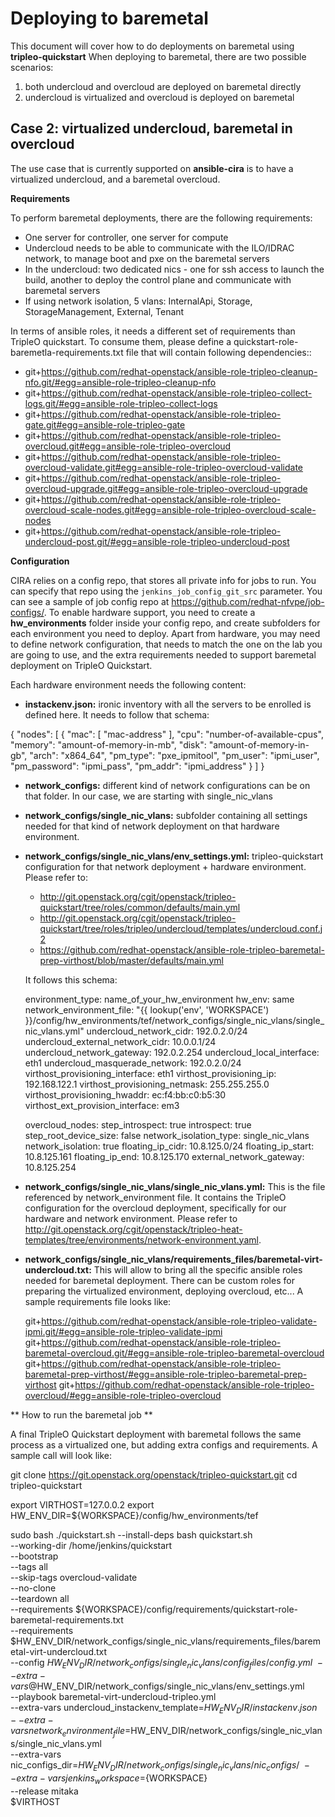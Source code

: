 Deploying to baremetal
====================

This document will cover how to do deployments on baremetal using **tripleo-quickstart**
When deploying to baremetal, there are two possible scenarios:

 1. both undercloud and overcloud are deployed on baremetal directly
 2. undercloud is virtualized and overcloud is deployed on baremetal

Case 2: virtualized undercloud, baremetal in overcloud
------------------------------------------------------------------------
The use case that is currently supported on **ansible-cira** is to have a virtualized undercloud, and a baremetal overcloud.

**Requirements**

To perform baremetal deployments, there are the following requirements:
 - One server for controller, one server for compute
 - Undercloud needs to be able to communicate with the ILO/IDRAC network, to manage boot and pxe on the baremetal servers
 - In the undercloud: two dedicated nics - one for ssh access to launch the build, another to deploy the control plane and communicate with baremetal servers
 - If using network isolation, 5 vlans: InternalApi, Storage, StorageManagement, External, Tenant

In terms of ansible roles, it needs a different set of requirements than TripleO quickstart. To consume them, please define
a quickstart-role-baremetla-requirements.txt file that will contain following dependencies::

- git+https://github.com/redhat-openstack/ansible-role-tripleo-cleanup-nfo.git/#egg=ansible-role-tripleo-cleanup-nfo
- git+https://github.com/redhat-openstack/ansible-role-tripleo-collect-logs.git/#egg=ansible-role-tripleo-collect-logs
- git+https://github.com/redhat-openstack/ansible-role-tripleo-gate.git#egg=ansible-role-tripleo-gate
- git+https://github.com/redhat-openstack/ansible-role-tripleo-overcloud.git#egg=ansible-role-tripleo-overcloud
- git+https://github.com/redhat-openstack/ansible-role-tripleo-overcloud-validate.git#egg=ansible-role-tripleo-overcloud-validate
- git+https://github.com/redhat-openstack/ansible-role-tripleo-overcloud-upgrade.git#egg=ansible-role-tripleo-overcloud-upgrade
- git+https://github.com/redhat-openstack/ansible-role-tripleo-overcloud-scale-nodes.git#egg=ansible-role-tripleo-overcloud-scale-nodes
- git+https://github.com/redhat-openstack/ansible-role-tripleo-undercloud-post.git/#egg=ansible-role-tripleo-undercloud-post

 
**Configuration**

CIRA relies on a config repo, that stores all private info for jobs to run. You can specify that repo using the ``jenkins_job_config_git_src`` parameter.
You can see a sample of job config repo at https://github.com/redhat-nfvpe/job-configs/. To enable hardware support, you need to create a
**hw_environments** folder inside your config repo, and create subfolders for each environment you need to deploy. Apart from hardware, you may need
to define network configuration, that needs to match the one on the lab you are going to use, and the extra requirements needed to support
baremetal deployment on TripleO Quickstart.

Each hardware environment needs the following content:

 - **instackenv.json:** ironic inventory with all the servers to be enrolled is defined here. It needs to follow that schema:

  {
    "nodes": [
      {
        "mac": [
          "mac-address"
        ],
        "cpu": "number-of-available-cpus",
        "memory": "amount-of-memory-in-mb",
        "disk": "amount-of-memory-in-gb",
        "arch": "x864_64",
        "pm_type": "pxe_ipmitool",
        "pm_user": "ipmi_user",
        "pm_password": "ipmi_pass",
        "pm_addr": "ipmi_address"
      }
    ]
  }

 - **network_configs:** different kind of network configurations can be on that folder. In our case, we are starting with single_nic_vlans
 - **network_configs/single_nic_vlans:** subfolder containing all settings needed for that kind of network deployment on that hardware environment.
 - **network_configs/single_nic_vlans/env_settings.yml:** tripleo-quickstart configuration for that network deployment + hardware environment. Please refer to:
   - http://git.openstack.org/cgit/openstack/tripleo-quickstart/tree/roles/common/defaults/main.yml
   - http://git.openstack.org/cgit/openstack/tripleo-quickstart/tree/roles/tripleo/undercloud/templates/undercloud.conf.j2
   - https://github.com/redhat-openstack/ansible-role-tripleo-baremetal-prep-virthost/blob/master/defaults/main.yml

   It follows this schema:

   environment_type: name_of_your_hw_environment
   hw_env: same
   network_environment_file: "{{ lookup('env', 'WORKSPACE') }}/config/hw_environments/tef/network_configs/single_nic_vlans/single_nic_vlans.yml"
   undercloud_network_cidr: 192.0.2.0/24
   undercloud_external_network_cidr: 10.0.0.1/24
   undercloud_network_gateway: 192.0.2.254
   undercloud_local_interface: eth1
   undercloud_masquerade_network: 192.0.2.0/24
   virthost_provisioning_interface: eth1
   virthost_provisioning_ip: 192.168.122.1
   virthost_provisioning_netmask: 255.255.255.0
   virthost_provisioning_hwaddr: ec:f4:bb:c0:b5:30
   virthost_ext_provision_interface: em3
 
   overcloud_nodes:
   step_introspect: true
   introspect: true
   step_root_device_size: false
   network_isolation_type: single_nic_vlans
   network_isolation: true
   floating_ip_cidr: 10.8.125.0/24
   floating_ip_start: 10.8.125.161
   floating_ip_end: 10.8.125.170
   external_network_gateway: 10.8.125.254

 - **network_configs/single_nic_vlans/single_nic_vlans.yml:** This is the file referenced by network_environment file. It contains the TripleO configuration for
  the overcloud deployment, specifically for our hardware and network environment. Please refer to 
  http://git.openstack.org/cgit/openstack/tripleo-heat-templates/tree/environments/network-environment.yaml.


 - **network_configs/single_nic_vlans/requirements_files/baremetal-virt-undercloud.txt:** This will allow to bring all the specific ansible roles needed for baremetal deployment.
   There can be custom roles for preparing the virtualized environment, deploying overcloud, etc... A sample requirements file looks like:

   git+https://github.com/redhat-openstack/ansible-role-tripleo-validate-ipmi.git/#egg=ansible-role-tripleo-validate-ipmi
   git+https://github.com/redhat-openstack/ansible-role-tripleo-baremetal-overcloud.git/#egg=ansible-role-tripleo-baremetal-overcloud
   git+https://github.com/redhat-openstack/ansible-role-tripleo-baremetal-prep-virthost/#egg=ansible-role-tripleo-baremetal-prep-virthost
   git+https://github.com/redhat-openstack/ansible-role-tripleo-overcloud/#egg=ansible-role-tripleo-overcloud

** How to run the baremetal job **

A final TripleO Quickstart deployment with baremetal follows the same process as a virtualized one, but adding extra configs and
requirements. A sample call will look like:

git clone https://git.openstack.org/openstack/tripleo-quickstart.git
cd tripleo-quickstart

export VIRTHOST=127.0.0.2
export HW_ENV_DIR=${WORKSPACE}/config/hw_environments/tef

sudo bash ./quickstart.sh --install-deps
bash quickstart.sh \
--working-dir /home/jenkins/quickstart \
--bootstrap \
--tags all \
--skip-tags overcloud-validate \
--no-clone \
--teardown all \
--requirements ${WORKSPACE}/config/requirements/quickstart-role-baremetal-requirements.txt \
--requirements $HW_ENV_DIR/network_configs/single_nic_vlans/requirements_files/baremetal-virt-undercloud.txt \
--config $HW_ENV_DIR/network_configs/single_nic_vlans/config_files/config.yml \
--extra-vars @$HW_ENV_DIR/network_configs/single_nic_vlans/env_settings.yml \
--playbook baremetal-virt-undercloud-tripleo.yml \
--extra-vars undercloud_instackenv_template=$HW_ENV_DIR/instackenv.json \
--extra-vars network_environment_file=$HW_ENV_DIR/network_configs/single_nic_vlans/single_nic_vlans.yml \
--extra-vars nic_configs_dir=$HW_ENV_DIR/network_configs/single_nic_vlans/nic_configs/ \
--extra-vars jenkins_workspace=${WORKSPACE} \
--release mitaka \
$VIRTHOST
